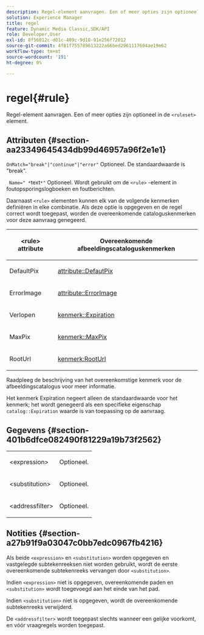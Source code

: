 ```yaml
---
description: Regel-element aanvragen. Een of meer opties zijn optioneel in de <ruleset> element.
solution: Experience Manager
title: regel
feature: Dynamic Media Classic,SDK/API
role: Developer,User
exl-id: 8f56012c-d01c-489c-9d18-91e256f72012
source-git-commit: 4f81f755789613222a66bed2961117604ae19e62
workflow-type: tm+mt
source-wordcount: '191'
ht-degree: 0%

---
```


# regel{#rule}

Regel-element aanvragen. Een of meer opties zijn optioneel in de `<ruleset>` element.

## Attributen {#section-aa23349645434db99d46957a96f2e1e1}

`OnMatch="break"|"continue"|"error"` Optioneel. De standaardwaarde is &quot;break&quot;.

` Name=" *`text`*"` Optioneel. Wordt gebruikt om de `<rule>` -element in foutopsporingslogboeken en foutberichten.

Daarnaast `<rule>` elementen kunnen elk van de volgende kenmerken definiëren in elke combinatie. Als deze optie is opgegeven en de regel correct wordt toegepast, worden de overeenkomende cataloguskenmerken voor deze aanvraag genegeerd.

<table id="table_AFEFDE61C9ED40019C10D8FE5B16CA23"> 
 <thead> 
  <tr> 
   <th colname="col1" class="entry"> <p>&lt;rule&gt; attribute </p> </th> 
   <th colname="col2" class="entry"> <p>Overeenkomende afbeeldingscataloguskenmerken </p> </th> 
  </tr> 
 </thead>
 <tbody> 
  <tr> 
   <td colname="col1"> <p> <span class="codeph"> DefaultPix </span> </p> </td> 
   <td colname="col2"> <p> <a href="../../../../../ir-api/material-cat/image-rendering-api-ref/c-ir-material-catalog/c-ir-attributes-reference/r-ir-defaultpix.md#reference-102c98f9b5d24d2aaaeb756653fb0e6f" type="reference" format="dita" scope="local"> attribute::DefautPix </a> </p> </td> 
  </tr> 
  <tr> 
   <td colname="col1"> <p> <span class="codeph"> ErrorImage </span> </p> </td> 
   <td colname="col2"> <p> <a href="../../../../../ir-api/material-cat/image-rendering-api-ref/c-ir-material-catalog/c-ir-attributes-reference/r-ir-errorimage.md#reference-b58bdaba96074c52802ca8dc54bfe2f0" type="reference" format="dita" scope="local"> attribute::ErrorImage </a> </p> </td> 
  </tr> 
  <tr> 
   <td colname="col1"> <p> <span class="codeph"> Verlopen </span> </p> </td> 
   <td colname="col2"> <p> <a href="../../../../../ir-api/material-cat/image-rendering-api-ref/c-ir-material-catalog/c-ir-attributes-reference/r-ir-expiration.md#reference-0f68ad8199c64bd4bc8d27dd78b7d996" type="reference" format="dita" scope="local"> kenmerk::Expiration </a> </p> </td> 
  </tr> 
  <tr> 
   <td colname="col1"> <p> <span class="codeph"> MaxPix </span> </p> </td> 
   <td colname="col2"> <p> <a href="../../../../../ir-api/material-cat/image-rendering-api-ref/c-ir-material-catalog/c-ir-attributes-reference/r-ir-maxpix.md#reference-569f186bbc2840a6bd3cffa8ff3e7657" type="reference" format="dita" scope="local"> kenmerk::MaxPix </a> </p> </td> 
  </tr> 
  <tr> 
   <td colname="col1"> <p> <span class="codeph"> RootUrl </span> </p> </td> 
   <td colname="col2"> <p> <a href="../../../../../ir-api/material-cat/image-rendering-api-ref/c-ir-material-catalog/c-ir-attributes-reference/r-ir-rooturl.md#reference-b8d706a573814802bd6794223cc78402" type="reference" format="dita" scope="local"> kenmerk:RootUrl </a> </p> </td> 
  </tr> 
 </tbody> 
</table>

Raadpleeg de beschrijving van het overeenkomstige kenmerk voor de afbeeldingscatalogus voor meer informatie.

Het kenmerk Expiration negeert alleen de standaardwaarde voor het kenmerk; het wordt genegeerd als een specifieke eigenschap `catalog::Expiration` waarde is van toepassing op de aanvraag.

## Gegevens {#section-401b6dfce082490f81229a19b73f2562}

<table id="simpletable_A7E17B52AF754687ACCFFBE747939331"> 
 <tr class="strow"> 
  <td class="stentry"> <p> <span class="codeph"> &lt;expression&gt; </span> </p> </td> 
  <td class="stentry"> <p>Optioneel. </p> </td> 
 </tr> 
 <tr class="strow"> 
  <td class="stentry"> <p> <span class="codeph"> &lt;substitution&gt; </span> </p> </td> 
  <td class="stentry"> <p>Optioneel. </p> </td> 
 </tr> 
 <tr class="strow"> 
  <td class="stentry"> <p> <span class="codeph"> &lt;addressfilter&gt; </span> </p> </td> 
  <td class="stentry"> <p>Optioneel. </p> </td> 
 </tr> 
</table>

## Notities {#section-a27b91f9a03047c0bb7edc0967fb4216}

Als beide `<expression>` en `<substitution>` worden opgegeven en vastgelegde subtekenreeksen niet worden gebruikt, wordt de eerste overeenkomende subtekenreeks vervangen door `<substitution>`.

Indien `<expression>` niet is opgegeven, overeenkomende paden en `<substitution>` wordt toegevoegd aan het einde van het pad.

Indien `<substitution>` niet is opgegeven, wordt de overeenkomende subtekenreeks verwijderd.

De `<addressfilter>` wordt toegepast slechts wanneer een gelijke voorkomt, en vóór vraagregels worden toegepast.
